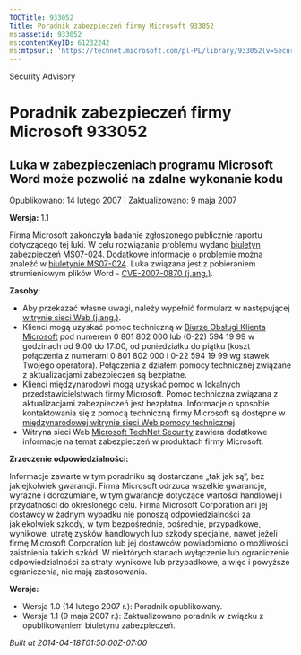 ```yaml
---
TOCTitle: 933052
Title: Poradnik zabezpieczeń firmy Microsoft 933052
ms:assetid: 933052
ms:contentKeyID: 61232242
ms:mtpsurl: 'https://technet.microsoft.com/pl-PL/library/933052(v=Security.10)'
---
```


Security Advisory

Poradnik zabezpieczeń firmy Microsoft 933052
============================================

Luka w zabezpieczeniach programu Microsoft Word może pozwolić na zdalne wykonanie kodu
--------------------------------------------------------------------------------------

Opublikowano: 14 lutego 2007 | Zaktualizowano: 9 maja 2007

**Wersja:** 1.1

Firma Microsoft zakończyła badanie zgłoszonego publicznie raportu dotyczącego tej luki. W celu rozwiązania problemu wydano [biuletyn zabezpieczeń MS07-024](http://technet.microsoft.com/security/bulletin/ms07-024). Dodatkowe informacje o problemie można znaleźć w [biuletynie MS07-024](http://technet.microsoft.com/security/bulletin/ms07-024). Luka związana jest z pobieraniem strumieniowym plików Word - [CVE-2007-0870 (j.ang.)](http://www.cve.mitre.org/cgi-bin/cvename.cgi?name=cve-2007-0870).

**Zasoby:**

-   Aby przekazać własne uwagi, należy wypełnić formularz w następującej [witrynie sieci Web (j.ang.)](https://support.microsoft.com/common/survey.aspx?scid=sw;en;1257&amp;showpage=1&amp;ws=technet&amp;sd=tech).
-   Klienci mogą uzyskać pomoc techniczną w [Biurze Obsługi Klienta Microsoft](http://support.microsoft.com/contactus/?ws=support) pod numerem 0 801 802 000 lub (0-22) 594 19 99 w godzinach od 9:00 do 17:00, od poniedziałku do piątku (koszt połączenia z numerami 0 801 802 000 i 0-22 594 19 99 wg stawek Twojego operatora). Połączenia z działem pomocy technicznej związane z aktualizacjami zabezpieczeń są bezpłatne.
-   Klienci międzynarodowi mogą uzyskać pomoc w lokalnych przedstawicielstwach firmy Microsoft. Pomoc techniczna związana z aktualizacjami zabezpieczeń jest bezpłatna. Informacje o sposobie kontaktowania się z pomocą techniczną firmy Microsoft są dostępne w [międzynarodowej witrynie sieci Web pomocy technicznej](http://go.microsoft.com/fwlink/?linkid=21155).
-   Witryna sieci Web [Microsoft TechNet Security](http://www.microsoft.com/poland/technet/security/) zawiera dodatkowe informacje na temat zabezpieczeń w produktach firmy Microsoft.

**Zrzeczenie odpowiedzialności:**

Informacje zawarte w tym poradniku są dostarczane „tak jak są”, bez jakiejkolwiek gwarancji. Firma Microsoft odrzuca wszelkie gwarancje, wyraźne i dorozumiane, w tym gwarancje dotyczące wartości handlowej i przydatności do określonego celu. Firma Microsoft Corporation ani jej dostawcy w żadnym wypadku nie ponoszą odpowiedzialności za jakiekolwiek szkody, w tym bezpośrednie, pośrednie, przypadkowe, wynikowe, utratę zysków handlowych lub szkody specjalne, nawet jeżeli firmę Microsoft Corporation lub jej dostawców powiadomiono o możliwości zaistnienia takich szkód. W niektórych stanach wyłączenie lub ograniczenie odpowiedzialności za straty wynikowe lub przypadkowe, a więc i powyższe ograniczenia, nie mają zastosowania.

**Wersje:**

-   Wersja 1.0 (14 lutego 2007 r.): Poradnik opublikowany.
-   Wersja 1.1 (9 maja 2007 r.): Zaktualizowano poradnik w związku z opublikowaniem biuletynu zabezpieczeń.

*Built at 2014-04-18T01:50:00Z-07:00*
